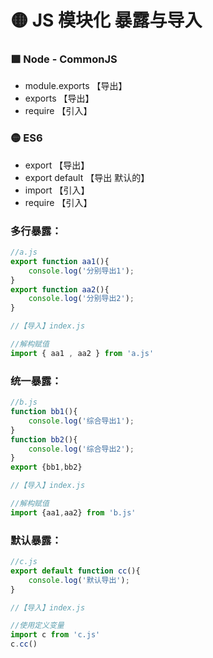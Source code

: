 # 🟡 JS 模块化 暴露与导入

### 🟩 Node - CommonJS
- module.exports 【导出】
- exports 【导出】
- require 【引入】
### 🟡 ES6
- export 【导出】
- export default 【导出 默认的】
- import 【引入】
- require 【引入】
### 多行暴露：
```typescript
//a.js
export function aa1(){
    console.log('分别导出1');
}
export function aa2(){
    console.log('分别导出2');
}
```
```typescript
//【导入】index.js

//解构赋值
import { aa1 , aa2 } from 'a.js'
```
### 统一暴露：
```typescript
//b.js
function bb1(){
    console.log('综合导出1');
}
function bb2(){
    console.log('综合导出2');
}
export {bb1,bb2}
```
```typescript
//【导入】index.js

//解构赋值
import {aa1,aa2} from 'b.js'
```
### 默认暴露：
```typescript
//c.js
export default function cc(){
    console.log('默认导出');
}
```
```typescript
//【导入】index.js

//使用定义变量
import c from 'c.js'
c.cc()
```
